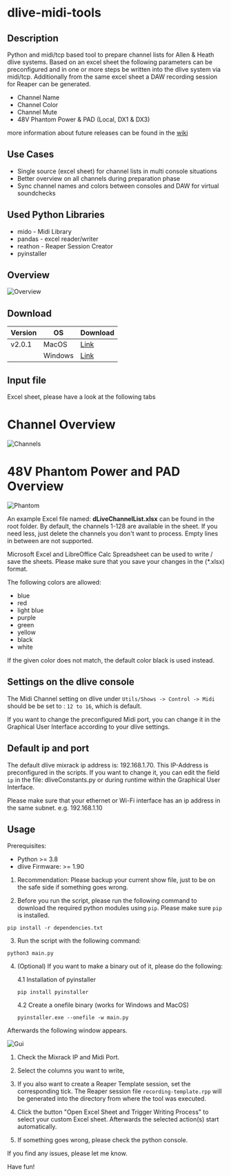 # dlive-midi-tools
## Description
Python and midi/tcp based tool to prepare channel lists for Allen &amp; Heath dlive systems. Based on an excel sheet the following parameters can be preconfigured and in one or more steps be written into the dlive system via midi/tcp. Additionally from the same excel sheet a DAW recording session for Reaper can be generated. 
- Channel Name
- Channel Color
- Channel Mute
- 48V Phantom Power & PAD (Local, DX1 & DX3)

more information about future releases can be found in the [wiki](https://github.com/togrupe/dlive-midi-tools/wiki)

## Use Cases
* Single source (excel sheet) for channel lists in multi console situations
* Better overview on all channels during preparation phase
* Sync channel names and colors between consoles and DAW for virtual soundchecks

## Used Python Libraries
* mido - Midi Library
* pandas - excel reader/writer
* reathon - Reaper Session Creator
* pyinstaller

## Overview
![Overview](overview.drawio.png)

## Download
| Version | OS      | Download                                                                                               |
|---------|---------|--------------------------------------------------------------------------------------------------------|
| v2.0.1  | MacOS   | [Link](http://wp1054826.server-he.de/downloads/dlive-midi-tools/v2_0_1/macos/dmt-v2_0_1-macos.zip)     |
|         | Windows | [Link](http://wp1054826.server-he.de/downloads/dlive-midi-tools/v2_0_1/windows/dmt-v2_0_1-windows.zip) |

## Input file
Excel sheet, please have a look at the following tabs

# Channel Overview
![Channels](doc/excel_channels.png)
# 48V Phantom Power and PAD Overview
![Phantom](doc/excel_phantom.png)


An example Excel file named: **dLiveChannelList.xlsx** can be found in the root folder. 
By default, the channels 1-128 are available in the sheet. If you need less, 
just delete the channels you don't want to process. Empty lines in between are not supported.

Microsoft Excel and LibreOffice Calc Spreadsheet can be used to write / save the sheets.
Please make sure that you save your changes in the (*.xlsx) format. 

The following colors are allowed:
* blue
* red 
* light blue 
* purple 
* green 
* yellow 
* black
* white

If the given color does not match, the default color black is used instead.

## Settings on the dlive console
The Midi Channel setting on dlive under `Utils/Shows -> Control -> Midi` should be be set to : `12 to 16`, which is default.

If you want to change the preconfigured Midi port, you can change it in the Graphical User Interface according to your dlive settings. 

## Default ip and port
The default dlive mixrack ip address is: 192.168.1.70. This IP-Address is preconfigured in the scripts. If you want to 
change it, you can edit the field `ip` in the file: dliveConstants.py or during runtime within the Graphical User Interface.  

Please make sure that your ethernet or Wi-Fi interface has an ip address in the same subnet. e.g. 192.168.1.10
 

## Usage
Prerequisites: 
* Python >= 3.8
* dlive Firmware: >= 1.90

1. Recommendation: Please backup your current show file, just to be on the safe side if something goes wrong.

2. Before you run the script, please run the following command to download the required python modules using `pip`. Please make sure `pip` is installed.

`pip install -r dependencies.txt`

3. Run the script with the following command: 

`python3 main.py`

4. (Optional) If you want to make a binary out of it, please do the following: 

    4.1 Installation of pyinstaller

    `pip install pyinstaller`

    4.2 Create a onefile binary (works for Windows and MacOS)

    `pyinstaller.exe --onefile -w main.py`


Afterwards the following window appears. 

![Gui](doc/gui.png)


1. Check the Mixrack IP and Midi Port.

2. Select the columns you want to write, 

3. If you also want to create a Reaper Template session, set the corresponding tick. The Reaper session file `recording-template.rpp` will be generated into the directory from where the tool was executed. 

4. Click the button "Open Excel Sheet and Trigger Writing Process" to select your custom Excel sheet. Afterwards the selected action(s) start automatically.

5. If something goes wrong, please check the python console.

If you find any issues, please let me know.

Have fun!
